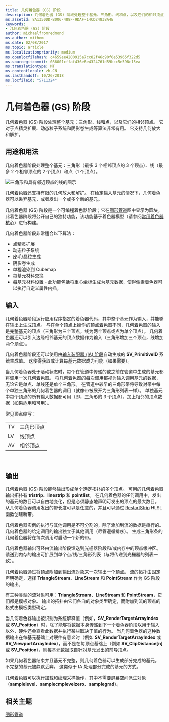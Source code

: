 ```yaml
---
title: 几何着色器 (GS) 阶段
description: 几何着色器 (GS) 阶段处理整个基元、三角形、线和点，以及它们的相邻顶点。
ms.assetid: 8A1350DD-B006-488F-9DAF-14CD2483BA4E
keywords:
- 几何着色器 (GS) 阶段
author: michaelfromredmond
ms.author: mithom
ms.date: 02/08/2017
ms.topic: article
ms.localizationpriority: medium
ms.openlocfilehash: c4659ee4200915a7cc82f46c90f0e53965f322d5
ms.sourcegitcommit: 086001cffaf436e6e4324761d59bcc5e598c15ea
ms.translationtype: MT
ms.contentlocale: zh-CN
ms.lasthandoff: 10/26/2018
ms.locfileid: "5711324"
---
```

# <a name="geometry-shader-gs-stage"></a>几何着色器 (GS) 阶段


几何着色器 (GS) 阶段处理整个基元：三角形、线和点，以及它们的相邻顶点。 它对于点精灵扩展、动态粒子系统和阴影卷生成等算法非常有用。 它支持几何放大和解扩。

## <a name="span-idpurposeandusesspanspan-idpurposeandusesspanspan-idpurposeandusesspanpurpose-and-uses"></a><span id="Purpose_and_uses"></span><span id="purpose_and_uses"></span><span id="PURPOSE_AND_USES"></span>用途和用法


几何着色器阶段处理整个基元：三角形（最多 3 个相邻顶点的 3 个顶点）、线（最多 2 个相邻顶点的 2 个顶点）和点（1 个顶点）。

![三角形和具有邻近顶点的线的图示](images/d3d10-gs.png)

几何着色器还支持有限的几何放大和解扩。 在给定输入基元的情况下，几何着色器可以丢弃基元，或者发出一个或多个新的基元。

几何着色器 (GS) 阶段是一个可编程着色器阶段；它在[图形管道](graphics-pipeline.md)图中显示为圆块。 此着色器阶段将公开自己的独特功能，该功能基于着色器模型（请参阅[常用着色器核心](https://msdn.microsoft.com/library/windows/desktop/bb509580)）进行构建。

几何着色器阶段非常适合以下算法：

-   点精灵扩展
-   动态粒子系统
-   皮毛/晶粒生成
-   阴影卷生成
-   单程渲染到 Cubemap
-   每基元材料交换
-   每基元材料设置 - 此功能包括将重心坐标生成为基元数据，使得像素着色器可以执行自定义属性内插。

## <a name="span-idinputspanspan-idinputspanspan-idinputspaninput"></a><span id="Input"></span><span id="input"></span><span id="INPUT"></span>输入


几何着色器阶段运行应用程序指定的着色器代码，其中整个基元作为输入，并能够在输出上生成顶点。 与在单个顶点上操作的顶点着色器不同，几何着色器的输入是完整基元的顶点（三角形为三个顶点，线为两个顶点或点为单个顶点）。 几何着色器还可以引入边缘相邻基元的顶点数据作为输入（三角形增加三个顶点，线增加两个顶点）。

几何着色器阶段还可以使用由[输入装配器 (IA) 阶段](input-assembler-stage--ia-.md)自动生成的 **SV\_PrimitiveID** 系统生成值。 这使得获取或计算每基元数据成为可能（如果需要）。

当几何着色器处于活动状态时，每个在管道中传递的或之前在管道中生成的基元都将调用一次几何着色器。 将几何着色器的每次调用都视为输入调用基元的数据，无论它是单点、单线还是单个三角形。 在管道中较早的三角形带将导致对带中每个单独三角形的几何着色器的调用（就像带被展开为三角形列表一样）。 单独基元中每个顶点的所有输入数据都可用（即，三角形的 3 个顶点），加上相邻的顶点数据（如果适用和可用）。

常见顶点缩写：

|     |                 |
|-----|-----------------|
| TV  | 三角形顶点 |
| LV  | 线顶点     |
| AV  | 相邻顶点 |

 

## <a name="span-idoutputspanspan-idoutputspanspan-idoutputspanoutput"></a><span id="Output"></span><span id="output"></span><span id="OUTPUT"></span>输出


几何着色器 (GS) 阶段能够输出形成单个选定拓扑的多个顶点。 可用的几何着色器输出拓扑有 **tristrip**、**linestrip** 和 **pointlist**。 在几何着色器的任何调用中，发出的基元的数目可以自由地变化，但是必须静态地声明可发出的顶点的最大数目。 从几何着色器调用发出的带长度可以是任意的，并且可以通过 [RestartStrip](https://msdn.microsoft.com/library/windows/desktop/bb509660) HLSL 函数创建新带。

几何着色器实例的执行与其他调用是不可分割的，除了添加到流的数据是串行的。 几何着色器的给定调用的输出独立于其他调用（尽管遵循排序）。 生成三角形条的几何着色器将在每次调用时启动一个新的带。

几何着色器输出可经由流输出阶段馈送到光栅器阶段和/或内存中的顶点缓冲区。 馈送到内存的输出可扩展到单个点/线/三角形列表（与将传递到光栅器的列表一致）。

几何着色器通过将顶点附加到输出流对象来一次输出一个顶点。 流的拓扑由固定声明确定，选择 **TriangleStream**、**LineStream** 和 **PointStream** 作为 GS 阶段的输出。

有三种类型的流对象可用：**TriangleStream**、**LineStream** 和 **PointStream**，它们都是模板对象。 输出的拓扑由它们各自的对象类型确定，而附加到流的顶点的格式由模板类型确定。

当几何着色器输出被识别为系统解释值（例如，**SV\_RenderTargetArrayIndex** 或 **SV\_Position**）时，除了能够将数据本身传递到下一个着色器阶段以用于输入以外，硬件还会查看此数据并执行某些取决于值的行为。 当几何着色器的这种数据输出在每基元基础上对硬件有意义时（例如 **SV\_RenderTargetArrayIndex** 或 **SV\_ViewportArrayIndex**），而不是在每顶点基础上（例如 **SV\_ClipDistance\[n\]** 或 **SV\_Position**），则每基元数据取自针对基元发出的前导顶点。

如果几何着色器结束并且基元不完整，则几何着色器可以生成部分完成的基元。 不完整的基元被静默丢弃。 这类似于 IA 处理部分完成的基元的方式。

几何着色器可以执行加载和纹理采样操作，其中不需要屏幕空间派生对象（**samplelevel**、**samplecmplevelzero**、**samplegrad**）。

## <a name="span-idrelated-topicsspanrelated-topics"></a><span id="related-topics"></span>相关主题


[图形管道](graphics-pipeline.md)

 

 




